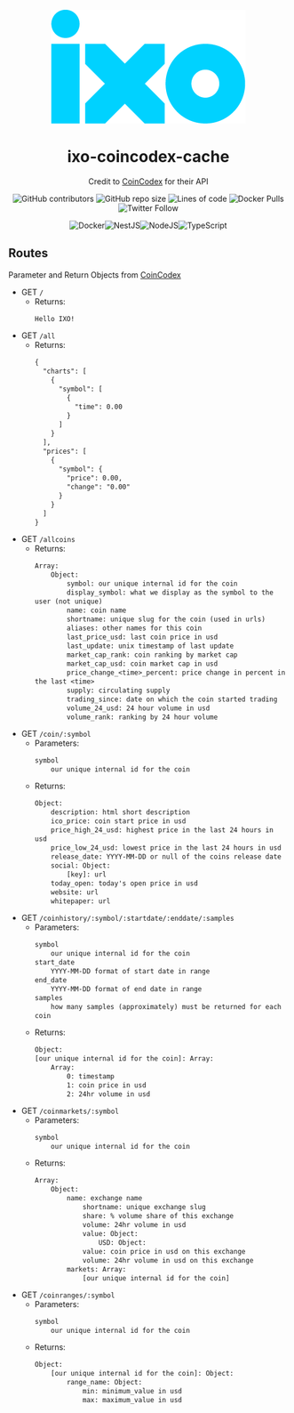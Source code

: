 <div align=center>

![Logo](/logo.png)

# ixo-coincodex-cache

Credit to [CoinCodex](https://coincodex.com/) for their API

![GitHub contributors](https://img.shields.io/github/contributors/ixofoundation/ixo-coin-gecko-cache?style=for-the-badge) ![GitHub repo size](https://img.shields.io/github/repo-size/ixofoundation/ixo-coin-gecko-cache?style=for-the-badge) ![Lines of code](https://img.shields.io/tokei/lines/github/ixofoundation/ixo-coin-gecko-cache?style=for-the-badge) ![Docker Pulls](https://img.shields.io/docker/pulls/northroomza/ixo-coin-gecko-cache?style=for-the-badge) ![Twitter Follow](https://img.shields.io/twitter/follow/ixoworld?style=for-the-badge)

![Docker](https://img.shields.io/badge/docker-%230db7ed.svg?style=for-the-badge&logo=docker&logoColor=white)![NestJS](https://img.shields.io/badge/nestjs-%23E0234E.svg?style=for-the-badge&logo=nestjs&logoColor=white)![NodeJS](https://img.shields.io/badge/node.js-6DA55F?style=for-the-badge&logo=node.js&logoColor=white)![TypeScript](https://img.shields.io/badge/typescript-%23007ACC.svg?style=for-the-badge&logo=typescript&logoColor=white)

</div>

## Routes

Parameter and Return Objects from [CoinCodex](https://coincodex.com/page/api/)

- GET `/`
  - Returns:
    ```
    Hello IXO!
    ```
- GET `/all`
  - Returns:
    ```
    {
      "charts": [
        {
          "symbol": [
            {
              "time": 0.00
            }
          ]
        }
      ],
      "prices": [
        {
          "symbol": {
            "price": 0.00,
            "change": "0.00"
          }
        }
      ]
    }
    ```
- GET `/allcoins`
  - Returns:
    ```
    Array:
        Object:
            symbol: our unique internal id for the coin
            display_symbol: what we display as the symbol to the user (not unique)
            name: coin name
            shortname: unique slug for the coin (used in urls)
            aliases: other names for this coin
            last_price_usd: last coin price in usd
            last_update: unix timestamp of last update
            market_cap_rank: coin ranking by market cap
            market_cap_usd: coin market cap in usd
            price_change_<time>_percent: price change in percent in the last <time>
            supply: circulating supply
            trading_since: date on which the coin started trading
            volume_24_usd: 24 hour volume in usd
            volume_rank: ranking by 24 hour volume
    ```
- GET `/coin/:symbol`
  - Parameters:
    ```
    symbol
        our unique internal id for the coin
    ```
  - Returns:
    ```
    Object:
        description: html short description
        ico_price: coin start price in usd
        price_high_24_usd: highest price in the last 24 hours in usd
        price_low_24_usd: lowest price in the last 24 hours in usd
        release_date: YYYY-MM-DD or null of the coins release date
        social: Object:
            [key]: url
        today_open: today's open price in usd
        website: url
        whitepaper: url
    ```
- GET `/coinhistory/:symbol/:startdate/:enddate/:samples`
  - Parameters:
    ```
    symbol
        our unique internal id for the coin
    start_date
        YYYY-MM-DD format of start date in range
    end_date
        YYYY-MM-DD format of end date in range
    samples
        how many samples (approximately) must be returned for each coin
    ```
  - Returns:
    ```
    Object:
    [our unique internal id for the coin]: Array:
        Array:
            0: timestamp
            1: coin price in usd
            2: 24hr volume in usd
    ```
- GET `/coinmarkets/:symbol`
  - Parameters:
    ```
    symbol
        our unique internal id for the coin
    ```
  - Returns:
    ```
    Array:
        Object:
            name: exchange name
                shortname: unique exchange slug
                share: % volume share of this exchange
                volume: 24hr volume in usd
                value: Object:
                    USD: Object:
                value: coin price in usd on this exchange
                volume: 24hr volume in usd on this exchange
            markets: Array:
                [our unique internal id for the coin]
    ```
- GET `/coinranges/:symbol`
  - Parameters:
    ```
    symbol
        our unique internal id for the coin
    ```
  - Returns:
    ```
    Object:
        [our unique internal id for the coin]: Object:
            range_name: Object:
                min: minimum_value in usd
                max: maximum_value in usd
    ```
